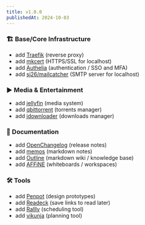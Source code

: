 ```yaml
---
title: v1.0.0
publishedAt: 2024-10-03
---
```


### 🏗️ Base/Core Infrastructure

- add [Traefik](https://traefik.io/traefik/) (reverse proxy)
- add [mkcert](https://github.com/FiloSottile/mkcert) (HTTPS/SSL for localhost)
- add [Authelia](https://www.authelia.com/) (authentication / SSO and MFA)
- add [sj26/mailcatcher](https://github.com/sj26/mailcatcher) (SMTP server for localhost)

### ▶️ Media & Entertainment

- add [jellyfin](https://jellyfin.org) (media system)
- add [qbittorrent](https://github.com/linuxserver/docker-qbittorrent) (torrents manager)
- add [jdownloader](https://github.com/jlesage/docker-jdownloader-2) (downloads manager)

### 📄 Documentation

- add [OpenChangelog](https://openchangelog.com) (release notes)
- add [memos](https://usememos.com) (markdown notes)
- add [Outline](https://www.getoutline.com) (markdown wiki / knowledge base)
- add [AFFiNE](https://affine.pro) (whiteboards / workspaces)

### 🛠️ Tools

- add [Penpot](https://penpot.app) (design prototypes)
- add [Readeck](https://readeck.org) (save links to read later)
- add [Rallly](https://rallly.co/) (scheduling tool)
- add [vikunja](https://vikunja.io) (planning tool)
